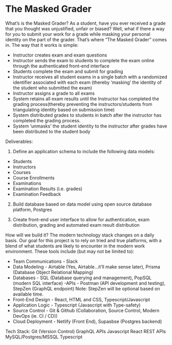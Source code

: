 # The Masked Grader
What’s is the Masked Grader?
As a student, have you ever received a grade that you thought was unjustified, unfair or biased? Well, what if there a way for you to submit your work for a grade while masking your personal identity on the part of the grader. That’s where “The Masked Grader” comes in. The way that it works is simple:

- Instructor creates exam and exam questions
- Instructor sends the exam to students to complete the exam online through the authenticated front-end interface
- Students complete the exam and submit for grading
- Instructor receives all student exams in a single batch with a randomized identifier associated with each exam (thereby ‘masking’ the identity of the student who submitted the exam)
- Instructor assigns a grade to all exams
- System retains all exam results until the Instructor has completed the grading process(thereby preventing the instructors/students from triangulating identity based on submission time)
- System distributed grades to students in batch after the instructor has completed the grading process.
- System ‘unmasks’ the student identity to the instructor after grades have been distributed to the student body

Deliverables: 

1. Define an application schema to include the following data models:

- Students
- Instructors
- Courses
- Course Enrollments
- Examinations
- Examination Results (i.e. grades)
- Examination Feedback

2. Build database based on data model using open source database platform, Postgres

3. Create front-end user interface to allow for authentication, exam distribution, grading and automated exam result distribution

How will we build it?
The modern technology stack changes on a daily basis. Our goal for this project is to rely on tried and true platforms, with a blend of what students are likely to encounter in the modern work environment. These tools include (but may not be limited to):

- Team Communications - Slack
- Data Modeling - Airtable (Yes, Airtable…it’ll make sense later), Prisma (Database Object Relational Mapping)
- Databases - SQL (Database querying and management), PopSQL (modern SQL interface)
-APIs - Postman (API development and testing), StepZen (GraphQL endpoint) Note: StepZen will be optional based on available time.
- Front-End Design - React, HTML and CSS, Typescript/Javascript
- Application Logic - Typescript (Javascript with Type-safety)
- Source Control - Git & Github (Collaboration, Source Control, Modern DevOps (ie. CI / CD))
- Cloud Deployment - Netlify (Front End), Supasbse (Postgres backend)

Tech Stack:
    Git (Version Control)
    GraphQL APIs
    Javascript
    React
    REST APIs
    MySQL/Postgres/MSSQL
    Typescript
